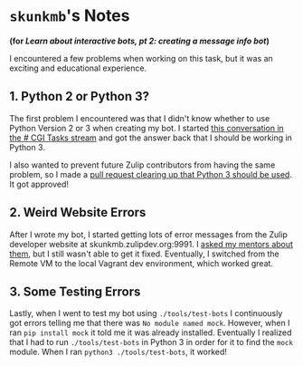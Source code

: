 # `skunkmb`'s Notes
**(for *Learn about interactive bots, pt 2: creating a message info bot*)**

I encountered a few problems when working on this task, but it was an exciting
and educational experience.

## 1. Python 2 or Python 3?

The first problem I encountered was that I didn't know whether to use Python
Version 2 or 3 when creating my bot. I started [this conversation in the # CGI
Tasks stream] and got the answer back that I should be working in Python 3.

I also wanted to prevent future Zulip contributors from having the same
problem, so I made a [pull request clearing up that Python 3 should be used].
It got approved!

## 2. Weird Website Errors

After I wrote my bot, I started getting lots of error messages from the Zulip
developer website at skunkmb.zulipdev.org:9991. I [asked my mentors about
them], but I still wasn't able to get it fixed. Eventually, I switched from the
Remote VM to the local Vagrant dev environment, which worked great.

## 3. Some Testing Errors

Lastly, when I went to test my bot using `./tools/test-bots` I continuously got
errors telling me that there was `No module named mock`. However, when I ran
`pip install mock` it told me it was already installed. Eventually I realized
that I had to run `./tools/test-bots` in Python 3 in order for it to find the
`mock` module. When I ran `python3 ./tools/test-bots`, it worked!

[this conversation in the # CGI Tasks stream]: https://chat.zulip.org/#narrow/stream/GCI.20tasks/subject/Python.202.20or.203.20in.20python-zulip-api/near/347329
[pull request clearing up that Python 3 should be used]: https://github.com/zulip/python-zulip-api/pull/179
[asked my mentors about them]: https://chat.zulip.org/#narrow/stream/development.20help/subject/Error.20in.20Zulip.20Development.20Website/near/349067
